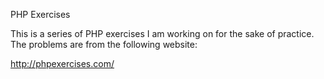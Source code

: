 PHP Exercises

This is a series of PHP exercises I am working on for the sake of practice.  The problems are from the following website:

http://phpexercises.com/

